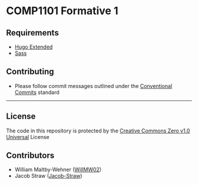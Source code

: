 # COMP1101 Formative 1

## Requirements
- [Hugo Extended](https://gohugo.io/getting-started/installing)
- [Sass]()

## Contributing
- Please follow commit messages outlined under the [Conventional Commits](https://www.conventionalcommits.org/en/v1.0.0/) standard

---

## License
The code in this repository is protected by the [Creative Commons Zero v1.0 Universal]() License

## Contributors
- William Maltby-Wehner ([WillMW02](https://github.com/WillMW02))
- Jacob Straw ([Jacob-Straw](https://github.com/Jacob-Straw))